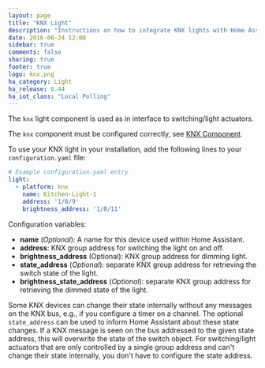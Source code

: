```yaml
---
layout: page
title: "KNX Light"
description: "Instructions on how to integrate KNX lights with Home Assistant."
date: 2016-06-24 12:00
sidebar: true
comments: false
sharing: true
footer: true
logo: knx.png
ha_category: Light
ha_release: 0.44 
ha_iot_class: "Local Polling"
---
```



The `knx` light component is used as in interface to switching/light actuators.

The `knx` component must be configured correctly, see [KNX Component](/components/knx).

To use your KNX light in your installation, add the following lines to your `configuration.yaml` file:

```yaml
# Example configuration.yaml entry
light:
  - platform: knx
    name: Kitchen-Light-1
    address: '1/0/9'
    brightness_address: '1/0/11'
```

Configuration variables:

- **name** (*Optional*): A name for this device used within Home Assistant.
- **address**: KNX group address for switching the light on and off.
- **brightness_address** (Optional): KNX group address for dimming light.
- **state_address** (*Optional*): separate KNX group address for retrieving the switch state of the light.
- **brightness_state_address** (*Optional*): separate KNX group address for retrieving the dimmed state of the light.

Some KNX devices can change their state internally without any messages on the KNX bus, e.g., if you configure a timer on a channel. The optional `state_address` can be used to inform Home Assistant about these state changes. If a KNX message is seen on the bus addressed to the given state address, this will overwrite the state of the switch object.
For switching/light actuators that are only controlled by a single group address and can't change their state internally, you don't have to configure the state address.

